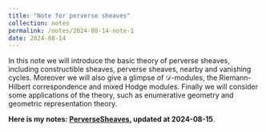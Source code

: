 ```yaml
---
title: "Note for perverse sheaves"
collection: notes
permalink: /notes/2024-08-14-note-1
date: 2024-08-14
---
```

In this note we will introduce the basic theory of perverse sheaves, including constructible sheaves, perverse sheaves, nearby and vanishing cycles. Moreover we will also give a glimpse of $\mathscr D$-modules, the Riemann-Hilbert correspondence and mixed Hodge modules. Finally we will consider some applications of the theory, such as enumerative geometry and geometric representation theory.

**Here is my notes: [PerverseSheaves](https://dvlxlwz.github.io/files/PerverseSheaves.pdf), updated at 2024-08-15**.


